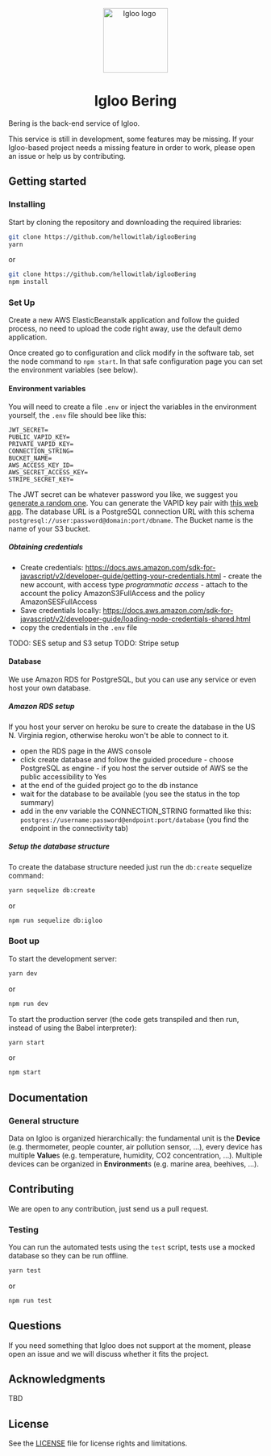 <p align="center">
  <img src="https://github.com/IglooCloud/IglooBering/blob/master/IglooLogo.png" alt="Igloo logo" width="128"/>
</p>

<h1 align="center">Igloo Bering</h1>

Bering is the back-end service of Igloo.

This service is still in development, some features may be missing. If your Igloo-based project needs a missing feature in order to work, please open an issue or help us by contributing.

## Getting started

### Installing

Start by cloning the repository and downloading the required libraries:

```bash
git clone https://github.com/hellowitlab/iglooBering
yarn
```

or

```bash
git clone https://github.com/hellowitlab/iglooBering
npm install
```

### Set Up

Create a new AWS ElasticBeanstalk application and follow the guided process, no need to upload the code right away, use the default demo application.

Once created go to configuration and click modify in the software tab, set the node command to `npm start`. In that safe configuration page you can set the environment variables (see below).

#### Environment variables

You will need to create a file `.env` or inject the variables in the environment yourself, the `.env` file should bee like this:

```
JWT_SECRET=
PUBLIC_VAPID_KEY=
PRIVATE_VAPID_KEY=
CONNECTION_STRING=
BUCKET_NAME=
AWS_ACCESS_KEY_ID=
AWS_SECRET_ACCESS_KEY=
STRIPE_SECRET_KEY=
```

The JWT secret can be whatever password you like, we suggest you [generate a random one](https://www.lastpass.com/password-generator). You can generate the VAPID key pair with [this web app](https://web-push-codelab.glitch.me/). The database URL is a PostgreSQL connection URL with this schema `postgresql://user:password@domain:port/dbname`. The Bucket name is the name of your S3 bucket.

##### Obtaining credentials

- Create credentials: https://docs.aws.amazon.com/sdk-for-javascript/v2/developer-guide/getting-your-credentials.html - create the new account, with access type _programmatic access_ - attach to the account the policy AmazonS3FullAccess and the policy AmazonSESFullAccess
- Save credentials locally: https://docs.aws.amazon.com/sdk-for-javascript/v2/developer-guide/loading-node-credentials-shared.html
- copy the credentials in the `.env` file

TODO: SES setup and S3 setup
TODO: Stripe setup

#### Database

We use Amazon RDS for PostgreSQL, but you can use any service or even host your own database.

##### Amazon RDS setup

If you host your server on heroku be sure to create the database in the US N. Virginia region, otherwise heroku won't be able to connect to it.

- open the RDS page in the AWS console
- click create database and follow the guided procedure - choose PostgreSQL as engine - if you host the server outside of AWS se the public accessibility to Yes
- at the end of the guided project go to the db instance
- wait for the database to be available (you see the status in the top summary)
- add in the env variable the CONNECTION_STRING formatted like this: `postgres://username:password@endpoint:port/database` (you find the endpoint in the connectivity tab)

##### Setup the database structure

To create the database structure needed just run the `db:create` sequelize command:

```bash
yarn sequelize db:create
```

or

```bash
npm run sequelize db:igloo
```

### Boot up

To start the development server:

```bash
yarn dev
```

or

```bash
npm run dev
```

To start the production server (the code gets transpiled and then run, instead of using the Babel interpreter):

```bash
yarn start
```

or

```bash
npm start
```

## Documentation

### General structure

Data on Igloo is organized hierarchically: the fundamental unit is the **Device** (e.g. thermometer, people counter, air pollution sensor, ...), every device has multiple **Value**s (e.g. temperature, humidity, CO2 concentration, ...). Multiple devices can be organized in **Environment**s (e.g. marine area, beehives, ...).

## Contributing

We are open to any contribution, just send us a pull request.

### Testing

You can run the automated tests using the `test` script, tests use a mocked database so they can be run offline.

```bash
yarn test
```

or

```bash
npm run test
```

## Questions

If you need something that Igloo does not support at the moment, please open an issue and we will discuss whether it fits the project.

## Acknowledgments

TBD

## License

See the [LICENSE](https://github.com/hellowitlab/iglooHouston/blob/master/LICENSE) file for license rights and limitations.

